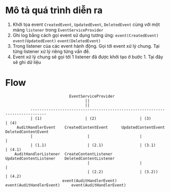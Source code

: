 # Mô tả quá trình diễn ra
1. Khởi tọa event `CreatedEvent`, `UpdatedEvent`, `DeletedEvent`  cùng với một mảng `listener` trong `EventServiceProvider`
2. Ghi log bằng cách gọi event sử dụng tương ứng: `event(CreatedEvent)` `event(UpdatedEvent)` `event(DeletedEvent)`
3. Trong listener của các event hành động. Gọi tới event xử lý chung. Tại từng listener xử lý riêng từng vấn đề.
4. Event xử lý chung sẽ gọi tới 1 listener đã được khởi tạo ở bước 1. Tại đây sẽ ghi dữ liệu


# Flow
                                EventServiceProvider
                                       ||
                                       ||
               -----------------------------------------------------------------------------
               | (1)                   | (2)                   | (3)                      | (4)
         AuditHandlerEvent    CreatedContentEvent      UpdatedContentEvent        DeletedContentEvent
               |                        |                      |                          |
               | (1.1)                  | (2.1)                | (3.1)                    | (4.1)
        AuditHandlerListener  CreateContentListener    UpdatedContentListener    DeletedContentListener
                                        |                      |                           |
                                        | (2.2)                | (3.2))                    | (4.2)
                             event(AuditHandlerEvent)  event(AuditHandlerEvent)     event(AuditHandlerEvent)



